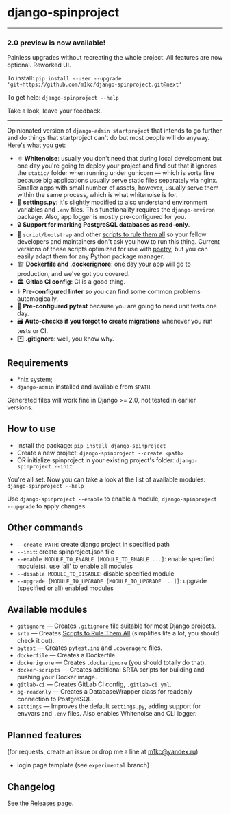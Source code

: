# django-spinproject

-------

### 2.0 preview is now available!

Painless upgrades without recreating the whole project. All features are now optional. Reworked UI.

To install: `pip install --user --upgrade 'git+https://github.com/m1kc/django-spinproject.git@next'`

To get help: `django-spinproject --help`

Take a look, leave your feedback.

-------

Opinionated version of `django-admin startproject` that intends to go further and do things that startproject can't do but most people will do anyway. Here's what you get:

* ⚛️ **Whitenoise**: usually you don't need that during local development but one day you're going to deploy your project and find out that it ignores the `static/` folder when running under gunicorn — which is sorta fine because big applications usually serve static files separately via nginx. Smaller apps with small number of assets, however, usually serve them within the same process, which is what whitenoise is for.
* 🔧 **settings.py**: it's slightly modified to also understand environment variables and `.env` files. This functionality requires the `django-environ` package. Also, app logger is mostly pre-configured for you.
* 🔒 **Support for marking PostgreSQL databases as read-only**.
* 🧰 `script/bootstrap` and other [scripts to rule them all](https://github.blog/2015-06-30-scripts-to-rule-them-all/) so your fellow developers and maintainers don't ask you how to run this thing. Current versions of these scripts optimized for use with [poetry](https://python-poetry.org/), but you can easily adapt them for any Python package manager.
* 🏗️ **Dockerfile and .dockerignore**: one day your app will go to production, and we've got you covered.
* 🏛️ **Gitlab CI config**: CI is a good thing.
* ⚕️ **Pre-configured linter** so you can find some common problems automagically.
* 🏃 **Pre-configured pytest** because you are going to need unit tests one day.
* 🗃️ **Auto-checks if you forgot to create migrations** whenever you run tests or CI.
* *️⃣ **.gitignore**: well, you know why.

## Requirements

* \*nix system;
* `django-admin` installed and available from `$PATH`.

Generated files will work fine in Django >= 2.0, not tested in earlier versions.

## How to use

* Install the package: `pip install django-spinproject`
* Create a new project: `django-spinproject --create <path>`
* OR initialize spinproject in your existing project's folder: `django-spinproject --init`

You're all set. Now you can take a look at the list of available modules: `django-spinproject --help`

Use `django-spinproject --enable` to enable a module, `django-spinproject --upgrade` to apply changes.

## Other commands

* `--create PATH`: create django project in specified path 
* `--init`: create spinproject.json file
* `--enable MODULE_TO_ENABLE [MODULE_TO_ENABLE ...]`: enable specified module(s). use 'all' to enable all modules
* `--disable MODULE_TO_DISABLE`: disable specified module
* `--upgrade [MODULE_TO_UPGRADE [MODULE_TO_UPGRADE ...]]`: upgrade (specified or all) enabled modules

## Available modules

* `gitignore` — Creates `.gitignore` file suitable for most Django projects.
* `srta` — Creates [Scripts to Rule Them All](https://github.blog/2015-06-30-scripts-to-rule-them-all/) (simplifies life a lot, you should check it out).
* `pytest` — Creates `pytest.ini` and `.coveragerc` files.
* `dockerfile` — Creates a Dockerfile.
* `dockerignore` — Creates `.dockerignore` (you should totally do that).
* `docker-scripts` — Creates additional SRTA scripts for building and pushing your Docker image.
* `gitlab-ci` — Creates GitLab CI config, `.gitlab-ci.yml`.
* `pg-readonly` — Creates a DatabaseWrapper class for readonly connection to PostgreSQL.
* `settings` — Improves the default `settings.py`, adding support for envvars and `.env` files. Also enables Whitenoise and CLI logger.

## Planned features

(for requests, create an issue or drop me a line at m1kc@yandex.ru)

* login page template (see `experimental` branch)

## Changelog

See the [Releases](https://github.com/m1kc/django-spinproject/releases) page.
